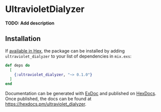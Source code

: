 # UltravioletDialyzer

**TODO: Add description**

## Installation

If [available in Hex](https://hex.pm/docs/publish), the package can be installed
by adding `ultraviolet_dialyzer` to your list of dependencies in `mix.exs`:

```elixir
def deps do
  [
    {:ultraviolet_dialyzer, "~> 0.1.0"}
  ]
end
```

Documentation can be generated with [ExDoc](https://github.com/elixir-lang/ex_doc)
and published on [HexDocs](https://hexdocs.pm). Once published, the docs can
be found at <https://hexdocs.pm/ultraviolet_dialyzer>.

